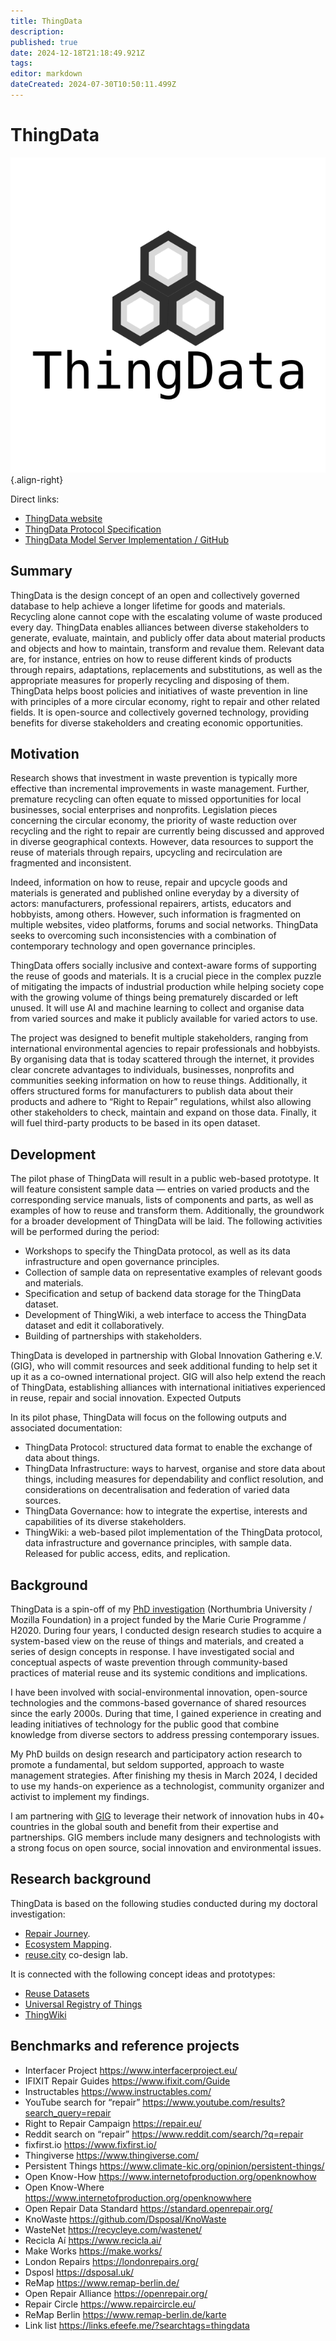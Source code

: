 ```yaml
---
title: ThingData
description: 
published: true
date: 2024-12-18T21:18:49.921Z
tags: 
editor: markdown
dateCreated: 2024-07-30T10:50:11.499Z
---
```


# ThingData

![thingdata-logo-sq.png](/thingdata-logo-sq.png){.align-right}

Direct links:

- [ThingData website](https://thingdata.org)
- [ThingData Protocol Specification](https://github.com/reuse-city/thingdata-server/wiki/ThingData-Protocol-Specification)
- [ThingData Model Server Implementation / GitHub](https://github.com/reuse-city/thingdata-server)

## Summary

ThingData is the design concept of an open and collectively governed database to help achieve a longer lifetime for goods and materials. Recycling alone cannot cope with the escalating volume of waste produced every day. ThingData enables alliances between diverse stakeholders to generate, evaluate, maintain, and publicly offer data about material products and objects and how to maintain, transform and revalue them. Relevant data are, for instance, entries on how to reuse different kinds of products through repairs, adaptations, replacements and substitutions, as well as the appropriate measures for properly recycling and disposing of them. ThingData helps boost policies and initiatives of waste prevention in line with principles of a more circular economy, right to repair and other related fields. It is open-source and collectively governed technology, providing benefits for diverse stakeholders and creating economic opportunities.

## Motivation

Research shows that investment in waste prevention is typically more effective than incremental improvements in waste management. Further, premature recycling can often equate to missed opportunities for local businesses, social enterprises and nonprofits. Legislation pieces concerning the circular economy, the priority of waste reduction over recycling and the right to repair are currently being discussed and approved in diverse geographical contexts. However, data resources to support the reuse of materials through repairs, upcycling and recirculation are fragmented and inconsistent.

Indeed, information on how to reuse, repair and upcycle goods and materials is generated and published online everyday by a diversity of actors: manufacturers, professional repairers, artists, educators and hobbyists, among others. However, such information is fragmented on multiple websites, video platforms, forums and social networks. ThingData seeks to overcoming such inconsistencies with a combination of contemporary technology and open governance principles.

ThingData offers socially inclusive and context-aware forms of supporting the reuse of goods and materials. It is a crucial piece in the complex puzzle of mitigating the impacts of industrial production while helping society cope with the growing volume of things being prematurely discarded or left unused. It will use AI and machine learning to collect and organise data from varied sources and make it publicly available for varied actors to use.

The project was designed to benefit multiple stakeholders, ranging from international environmental agencies to repair professionals and hobbyists. By organising data that is today scattered through the internet, it provides clear concrete advantages to individuals, businesses, nonprofits and communities seeking information on how to reuse things. Additionally, it offers structured forms for manufacturers to publish data about their products and adhere to “Right to Repair” regulations, whilst also allowing other stakeholders to check, maintain and expand on those data. Finally, it will fuel third-party products to be based in its open dataset.

## Development

The pilot phase of ThingData will result in a public web-based prototype. It will feature consistent sample data — entries on varied products and the corresponding service manuals, lists of components and parts, as well as examples of how to reuse and transform them. Additionally, the groundwork for a broader development of ThingData will be laid. The following activities will be performed during the period:

- Workshops to specify the ThingData protocol, as well as its data infrastructure and open governance principles.
- Collection of sample data on representative examples of relevant goods and materials.
- Specification and setup of backend data storage for the ThingData dataset.
- Development of ThingWiki, a web interface to access the ThingData dataset and edit it collaboratively.
- Building of partnerships with stakeholders.

ThingData is developed in partnership with Global Innovation Gathering e.V. (GIG), who will commit resources and seek additional funding to help set it up it as a co-owned international project. GIG will also help extend the reach of ThingData, establishing alliances with international initiatives experienced in reuse, repair and social innovation.
Expected Outputs

In its pilot phase, ThingData will focus on the following outputs and associated documentation:

- ThingData Protocol: structured data format to enable the exchange of data about things.
- ThingData Infrastructure: ways to harvest, organise and store data about things, including measures for dependability and conflict resolution, and considerations on decentralisation and federation of varied data sources.
- ThingData Governance: how to integrate the expertise, interests and capabilities of its diverse stakeholders.
- ThingWiki: a web-based pilot implementation of the ThingData protocol, data infrastructure and governance principles, with sample data. Released for public access, edits, and replication.

## Background

ThingData is a spin-off of my [PhD investigation](/opendott) (Northumbria University / Mozilla Foundation) in a project funded by the Marie Curie Programme / H2020. During four years, I conducted design research studies to acquire a system-based view on the reuse of things and materials, and created a series of design concepts in response. I have investigated social and conceptual aspects of waste prevention through community-based practices of material reuse and its systemic conditions and implications.

I have been involved with social-environmental innovation, open-source technologies and the commons-based governance of shared resources since the early 2000s. During that time, I gained experience in creating and leading initiatives of technology for the public good that combine knowledge from diverse sectors to address pressing contemporary issues.

My PhD builds on design research and participatory action research to promote a fundamental, but seldom supported, approach to waste management strategies. After finishing my thesis in March 2024, I decided to use my hands-on experience as a technologist, community organizer and activist to implement my findings.

I am partnering with [GIG](https://globalinnovationgathering.org) to leverage their network of innovation hubs in 40+ countries in the global south and benefit from their expertise and partnerships. GIG members include many designers and technologists with a strong focus on open source, social innovation and environmental issues.

## Research background

ThingData is based on the following studies conducted during my doctoral investigation: 

- [Repair Journey](/opendott/studies/repair-journey).
- [Ecosystem Mapping](/opendott/studies/ecosystem-mapping).
- [reuse.city](/opendott/studies/reuse-city) co-design lab.

It is connected with the following concept ideas and prototypes:

- [Reuse Datasets](/opendott/concepts/reuse-datasets)
- [Universal Registry of Things](/opendott/concepts/universal-registry-things)
- [ThingWiki](/opendott/prototypes/thingwiki)

## Benchmarks and reference projects

- Interfacer Project https://www.interfacerproject.eu/
- IFIXIT Repair Guides https://www.ifixit.com/Guide 
- Instructables https://www.instructables.com/ 
- YouTube search for “repair” https://www.youtube.com/results?search_query=repair 
- Right to Repair Campaign  https://repair.eu/ 
- Reddit search on “repair” https://www.reddit.com/search/?q=repair 
- fixfirst.io https://www.fixfirst.io/ 
- Thingiverse https://www.thingiverse.com/ 
- Persistent Things https://www.climate-kic.org/opinion/persistent-things/ 
- Open Know-How https://www.internetofproduction.org/openknowhow 
- Open Know-Where https://www.internetofproduction.org/openknowwhere 
- Open Repair Data Standard https://standard.openrepair.org/ 
- KnoWaste https://github.com/Dsposal/KnoWaste 
- WasteNet https://recycleye.com/wastenet/ 
- Recicla Aí https://www.recicla.ai/ 
- Make Works https://make.works/ 
- London Repairs https://londonrepairs.org/ 
- Dsposl https://dsposal.uk/
- ReMap https://www.remap-berlin.de/ 
- Open Repair Alliance https://openrepair.org/ 
- Repair Circle https://www.repaircircle.eu/ 
- ReMap Berlin https://www.remap-berlin.de/karte 
- Link list https://links.efeefe.me/?searchtags=thingdata